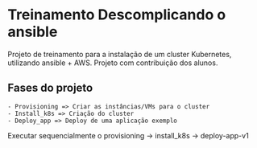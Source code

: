  # Treinamento Descomplicando o ansible

Projeto de treinamento para a instalação de um cluster Kubernetes, utilizando ansible + AWS.
Projeto com contribuição dos alunos.

## Fases do projeto
```
- Provisioning => Criar as instâncias/VMs para o cluster
- Install_k8s => Criação do cluster
- Deploy_app => Deploy de uma aplicação exemplo
```

Executar sequencialmente o provisioning -> install_k8s -> deploy-app-v1
